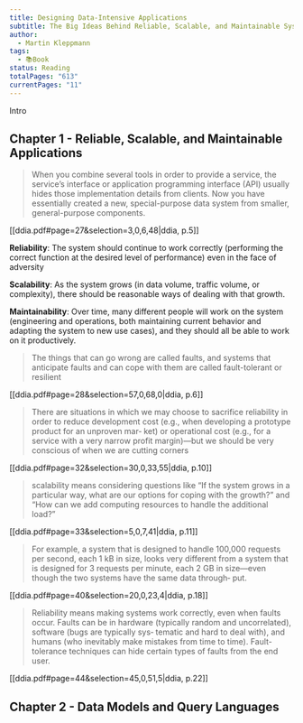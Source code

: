```yaml
---
title: Designing Data-Intensive Applications
subtitle: The Big Ideas Behind Reliable, Scalable, and Maintainable Systems
author:
  - Martin Kleppmann
tags:
  - 📚Book
status: Reading
totalPages: "613"
currentPages: "11"
---
```


Intro

## Chapter 1 - Reliable, Scalable, and Maintainable Applications

> When you combine several tools in order to provide a service, the service’s interface or application programming interface (API) usually hides those implementation details from clients. Now you have essentially created a new, special-purpose data system from smaller, general-purpose components.

[[ddia.pdf#page=27&selection=3,0,6,48|ddia, p.5]]

**Reliability**: The system should continue to work correctly (performing the correct function at the desired level of performance) even in the face of adversity

**Scalability**: As the system grows (in data volume, traffic volume, or complexity), there should be reasonable ways of dealing with that growth.

**Maintainability**: Over time, many different people will work on the system (engineering and operations, both maintaining current behavior and adapting the system to new use cases), and they should all be able to work on it productively.

> The things that can go wrong are called faults, and systems that anticipate faults and can cope with them are called fault-tolerant or resilient

[[ddia.pdf#page=28&selection=57,0,68,0|ddia, p.6]]

> There are situations in which we may choose to sacrifice reliability in order to reduce development cost (e.g., when developing a prototype product for an unproven mar‐ ket) or operational cost (e.g., for a service with a very narrow profit margin)—but we should be very conscious of when we are cutting corners

[[ddia.pdf#page=32&selection=30,0,33,55|ddia, p.10]]

> scalability means considering questions like “If the system grows in a particular way, what are our options for coping with the growth?” and “How can we add computing resources to handle the additional load?”

[[ddia.pdf#page=33&selection=5,0,7,41|ddia, p.11]]

> For example, a system that is designed to handle 100,000 requests per second, each 1 kB in size, looks very different from a system that is designed for 3 requests per minute, each 2 GB in size—even though the two systems have the same data through‐ put.

[[ddia.pdf#page=40&selection=20,0,23,4|ddia, p.18]]

> Reliability means making systems work correctly, even when faults occur. Faults can be in hardware (typically random and uncorrelated), software (bugs are typically sys‐ tematic and hard to deal with), and humans (who inevitably make mistakes from time to time). Fault-tolerance techniques can hide certain types of faults from the end user.

[[ddia.pdf#page=44&selection=45,0,51,5|ddia, p.22]]

## Chapter 2 - Data Models and Query Languages

